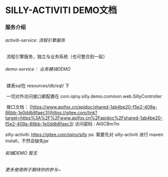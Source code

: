 # SILLY-ACTIVITI DEMO文档

### 服务介绍

###### activiti-service: 流程引擎服务

​		流程引擎服务，独立与业务系统（也可整合到一起）

###### demo-service： 业务模块DEMO

​		建表sql在 resources/db/sql/ 下

​		一切对外访问接口都配置在 com.iqiny.silly.demo.common.web.SillyController

​		接口文档： [https://www.apifox.cn/apidoc/shared-1ab4be20-f5e2-409a-86bb-1e0ddb8faec3](https://gitee.com/link?target=https%3A%2F%2Fwww.apifox.cn%2Fapidoc%2Fshared-1ab4be20-f5e2-409a-86bb-1e0ddb8faec3) 访问密码 : At0CBm7m 


silly-activiti: https://gitee.com/iqiny/silly
ps: 需要先对 silly-activiti 进行 maven install，不然会缺失jar

###### 前端DEMO 暂无



###### 更多使用例子期待你的参与~

